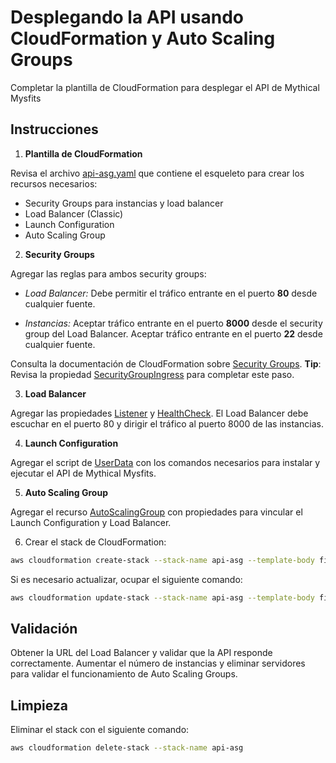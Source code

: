 # Desplegando la API usando CloudFormation y Auto Scaling Groups

Completar la plantilla de CloudFormation para desplegar el API de Mythical Mysfits

## Instrucciones

1. **Plantilla de CloudFormation**

Revisa el archivo [api-asg.yaml](./api-asg.yaml) que contiene el esqueleto para crear los recursos necesarios:

- Security Groups para instancias y load balancer
- Load Balancer (Classic)
- Launch Configuration
- Auto Scaling Group

2. **Security Groups**

Agregar las reglas para ambos security groups:

- *Load Balancer:* Debe permitir el tráfico entrante en el puerto **80** desde cualquier fuente.

- *Instancias:* Aceptar tráfico entrante en el puerto **8000** desde el security group del Load Balancer. Aceptar tráfico entrante en el puerto **22** desde cualquier fuente.

Consulta la documentación de CloudFormation sobre [Security Groups](https://docs.aws.amazon.com/AWSCloudFormation/latest/UserGuide/aws-properties-ec2-security-group.html). **Tip**: Revisa la propiedad [SecurityGroupIngress](https://docs.aws.amazon.com/AWSCloudFormation/latest/UserGuide/aws-properties-ec2-security-group.html#cfn-ec2-securitygroup-securitygroupingress) para completar este paso.

3. **Load Balancer**

Agregar las propiedades [Listener](https://docs.aws.amazon.com/AWSCloudFormation/latest/UserGuide/aws-properties-ec2-elb.html#cfn-ec2-elb-listeners) y [HealthCheck](https://docs.aws.amazon.com/AWSCloudFormation/latest/UserGuide/aws-properties-ec2-elb.html#cfn-ec2-elb-healthcheck). El Load Balancer debe escuchar en el puerto 80 y dirigir el tráfico al puerto 8000 de las instancias.

4. **Launch Configuration**

Agregar el script de [UserData](https://docs.aws.amazon.com/es_es/AWSCloudFormation/latest/UserGuide/aws-properties-as-launchconfig.html#cfn-as-launchconfig-userdata) con los comandos necesarios para instalar y ejecutar el API de Mythical Mysfits.

5. **Auto Scaling Group**

Agregar el recurso [AutoScalingGroup](https://docs.aws.amazon.com/es_es/AWSCloudFormation/latest/UserGuide/aws-properties-as-group.html) con propiedades para vincular el Launch Configuration y Load Balancer.

6. Crear el stack de CloudFormation:

```bash
aws cloudformation create-stack --stack-name api-asg --template-body file://api-asg.yaml
```

Si es necesario actualizar, ocupar el siguiente comando:

```bash
aws cloudformation update-stack --stack-name api-asg --template-body file://api-asg.yaml
```

## Validación

Obtener la URL del Load Balancer y validar que la API responde correctamente. Aumentar el número de instancias y eliminar servidores para validar el funcionamiento de Auto Scaling Groups.

## Limpieza

Eliminar el stack con el siguiente comando:

```bash
aws cloudformation delete-stack --stack-name api-asg
```